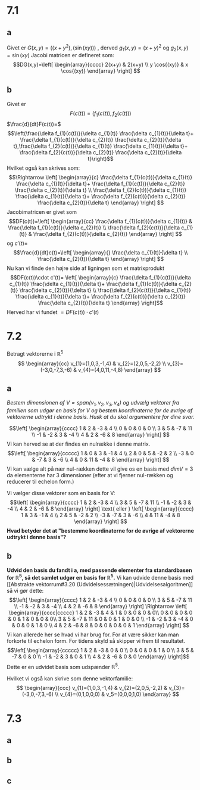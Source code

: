# 7.1
## a
Givet er $G(x,y)=((x+y^{2}),(\sin{}(xy)))$ , derved $g_{1}(x,y)=(x+y)^{2}$ og $g_{2}(x,y)=\sin{(xy)}$
Jacobi matricen er defineret som:
$$DG(x,y)=\left[
\begin{array}{cccc}
2(x+y) & 2(x+y) \\ 
y \cos{(xy)} & x \cos{(xy)}
\end{array}
\right] $$
## b
Givet er $$F(c(t))=(f_{1}(c(t)),f_{2}(c(t)))$$
$\frac{d}{dt}F(c(t))=$
$$\left(\frac{\delta f_{1}(c(t))}{\delta c_{1}(t)} \frac{\delta c_{1}(t)}{\delta t}+ \frac{\delta f_{1}(c(t))}{\delta c_{2}(t)} \frac{\delta c_{2}(t)}{\delta t},\frac{\delta f_{2}(c(t))}{\delta c_{1}(t)} \frac{\delta c_{1}(t)}{\delta t}+ \frac{\delta f_{2}(c(t))}{\delta c_{2}(t)} \frac{\delta c_{2}(t)}{\delta t}\right)$$
Hvilket også kan skrives som:
$$\Rightarrow \left[
\begin{array}{c}
\frac{\delta f_{1}(c(t))}{\delta c_{1}(t)} \frac{\delta c_{1}(t)}{\delta t}+ \frac{\delta f_{1}(c(t))}{\delta c_{2}(t)} \frac{\delta c_{2}(t)}{\delta t} \\ 
\frac{\delta f_{2}(c(t))}{\delta c_{1}(t)} \frac{\delta c_{1}(t)}{\delta t}+ \frac{\delta f_{2}(c(t))}{\delta c_{2}(t)} \frac{\delta c_{2}(t)}{\delta t}
\end{array}
\right] $$
Jacobimatricen er givet som
$$DF(c(t))=\left[
\begin{array}{cc}
\frac{\delta f_{1}(c(t))}{\delta c_{1}(t)} & \frac{\delta f_{1}(c(t))}{\delta c_{2}(t)} \\ 
\frac{\delta f_{2}(c(t))}{\delta c_{1}(t)} & \frac{\delta f_{2}(c(t))}{\delta c_{2}(t)}
\end{array}
\right] $$
og $c'(t)=$
$$\frac{d}{dt}c(t)=\left[
\begin{array}{}
\frac{\delta c_{1}(t)}{\delta t} \\ \frac{\delta c_{2}(t)}{\delta t}
\end{array}
\right] $$
Nu kan vi finde den højre side af ligningen som et matrixprodukt
$$DF(c(t))\cdot c'(t)= \left[
\begin{array}{c}
\frac{\delta f_{1}(c(t))}{\delta c_{1}(t)} \frac{\delta c_{1}(t)}{\delta t}+ \frac{\delta f_{1}(c(t))}{\delta c_{2}(t)} \frac{\delta c_{2}(t)}{\delta t} \\ 
\frac{\delta f_{2}(c(t))}{\delta c_{1}(t)} \frac{\delta c_{1}(t)}{\delta t}+ \frac{\delta f_{2}(c(t))}{\delta c_{2}(t)} \frac{\delta c_{2}(t)}{\delta t}
\end{array}
\right]$$
Herved har vi fundet $=DF(c(t))\cdot c'(t)$
# 7.2
Betragt vektorerne i $\mathbb{R}^{5}$
$$
\begin{array}{cc}
v_{1}=(1,0,3,-1,4) & v_{2}=(2,0,5,-2,2) \\ v_{3}=(-3,0,-7,3,-6) & v_{4}=(4,0,11,-4,8)
\end{array}
$$
## a
*Bestem dimensionen af $V=span(v_{1},v_{2},v_{3},v_{4})$ og udvælg vektorer fra familien som udgør en basis for V og bestem koordinaterne for de øvrige af vektorerne udtrykt i denne basis. Husk at du skal argumentere for dine svar.*

$$\left[
\begin{array}{cccc}
1 & 2 & -3 & 4 \\ 
0 & 0 & 0 & 0 \\ 
3 & 5 & -7 & 11 \\ 
-1 & -2 & 3 & -4 \\ 
4 & 2 & -6 & 8
\end{array}
\right] $$
Vi kan herved se at der findes en nulrække i denne matrix.
$$\left[
\begin{array}{ccccc}
1 & 0 & 3 & -1 & 4 \\ 
2 & 0 & 5 & -2 & 2 \\ 
-3 & 0 & -7 & 3 & -6 \\ 
4 & 0 & 11 & -4 & 8
\end{array}
\right] $$
Vi kan vælge alt på nær nul-rækken dette vil give os en basis med $dim V=3$ da elementerne har 3 dimensioner (efter at vi fjerner nul-rækken og reducerer til echelon form.)

Vi vælger disse vektorer som en basis for V:
$$\left[
\begin{array}{cccc}
1 & 2 & -3 & 4 \\ 
3 & 5 & -7 & 11 \\ 
-1 & -2 & 3 & -4 \\ 
4 & 2 & -6 & 8
\end{array}
\right] \text{ eller }
\left[
\begin{array}{cccc}
1  & 3 & -1 & 4 \\ 
2  & 5 & -2 & 2 \\ 
-3  & -7 & 3 & -6 \\ 
4  & 11 & -4 & 8
\end{array}
\right] $$
**Hvad betyder det at "bestemme koordinaterne for de øvrige af vektorerne udtrykt i denne basis"?**
## b
**Udvid den basis du fandt i a, med passende elementer fra standardbasen for $\mathbb{R}^{5}$, så det samlet udgør en basis for $\mathbb{R}^{5}$.**
Vi kan udvide denne basis med [[Abstrakte vektorrum#3.20 (Udvidelsessætningen)|Udvidelsesalgoritmen]] så vi gør dette:
$$\left[
\begin{array}{cccc}
1 & 2 & -3 & 4 \\ 
0 & 0 & 0 & 0 \\ 
3 & 5 & -7 & 11 \\ 
-1 & -2 & 3 & -4 \\ 
4 & 2 & -6 & 8
\end{array}
\right] \Rightarrow 
\left[
\begin{array}{cccc|ccccc}
1 & 2 & -3 & 4  & 1 & 0 & 0 & 0 & 0\\ 
0 & 0 & 0 & 0  & 0 & 1 & 0 & 0 & 0\\ 
3 & 5 & -7 & 11 & 0 & 0 & 1 & 0 & 0 \\ 
-1 & -2 & 3 & -4 & 0 & 0 & 0 & 1 & 0 \\ 
4 & 2 & -6 & 8 & 0 & 0 & 0 & 0 & 1
\end{array}
\right] $$
Vi kan allerede her se hvad vi har brug for. For at være sikker kan man forkorte til echelon form. For tidens skyld så skipper vi frem til resultatet.
$$\left[
\begin{array}{ccccc}
1 & 2 & -3 & 0 & 0 \\ 
0 & 0 & 0 & 1 & 0 \\ 
3 & 5 & -7 & 0 & 0 \\ 
-1 & -2 & 3 & 0 & 1 \\ 
4 & 2 & -6 & 0 & 0
\end{array}
\right]$$
Dette er en udvidet basis som udspænder $\mathbb{R}^{5}$.

Hvilket vi også kan skrive som denne vektorfamilie:
$$
\begin{array}{ccc}
v_{1}=(1,0,3,-1,4) & v_{2}=(2,0,5,-2,2) & v_{3}=(-3,0,-7,3,-6) \\ v_{4}=(0,1,0,0,0) & v_5=(0,0,0,1,0)
\end{array}
$$

# 7.3
## a

## b

## c
